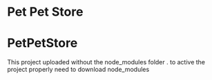 # Pet Pet Store
# PetPetStore


This project uploaded without the node_modules folder . to active the project properly need to download node_modules
